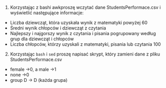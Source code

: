 1. Korzystając z bashi awkproszę wczytać dane StudentsPerformace.csv i wyświetlić następujące informacje:
- Liczba dziewcząt, która uzyskała wynik z matematyki powyżej 60
- Średni wynik chłopców i dziewcząt z czytania
- Najlepszy i najgorszy wynik z czytania i pisania pogrupowany według grup dla dziewcząt i chłopców
- Liczba chłopców, którzy uzyskali z matematyki, pisania lub czytania 100

2. Korzystając `bash` i `sed` proszę napisać skrypt, który zamieni dane z pliku StudentsPerformace.csv
- female ->0, a male ->1
- none ->0
- group D -> D (każda grupa)